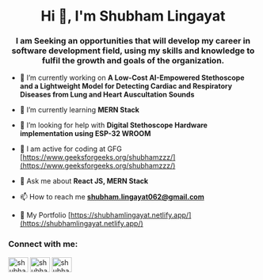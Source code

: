 <h1 align="center">Hi 👋, I'm Shubham Lingayat</h1>
<h3 align="center">I am Seeking an opportunities that will develop my career in software development field, using my skills and knowledge to fulfil the growth and goals of the organization.</h3>

- 🔭 I’m currently working on **A Low-Cost AI-Empowered Stethoscope and a Lightweight Model for Detecting Cardiac and Respiratory Diseases from Lung and Heart Auscultation Sounds**

- 🌱 I’m currently learning **MERN Stack**

- 🤝 I’m looking for help with **Digital Stethoscope Hardware implementation using ESP-32 WROOM**

- 📝 I am active for coding at GFG [https://www.geeksforgeeks.org/shubhamzzz/](https://www.geeksforgeeks.org/shubhamzzz/)

- 💬 Ask me about **React JS, MERN Stack**

- 📫 How to reach me **shubham.lingayat062@gmail.com**

- 📄 My Portfolio [https://shubhamlingayat.netlify.app/](https://shubhamlingayat.netlify.app/)

<h3 align="left">Connect with me:</h3>
<p align="left">
<a href="https://linkedin.com/in/shubham-lingayat" target="blank"><img align="center" src="https://raw.githubusercontent.com/rahuldkjain/github-profile-readme-generator/master/src/images/icons/Social/linked-in-alt.svg" alt="shubham-lingayat" height="30" width="40" /></a>
<a href="https://instagram.com/shubhamzzz_" target="blank"><img align="center" src="https://raw.githubusercontent.com/rahuldkjain/github-profile-readme-generator/master/src/images/icons/Social/instagram.svg" alt="shubhamzzz_" height="30" width="40" /></a>
<a href="https://auth.geeksforgeeks.org/user/shubhamzzz" target="blank"><img align="center" src="https://raw.githubusercontent.com/rahuldkjain/github-profile-readme-generator/master/src/images/icons/Social/geeks-for-geeks.svg" alt="shubhamzzz" height="30" width="40" /></a>
</p>
